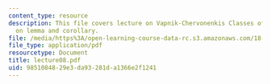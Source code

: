 ```yaml
---
content_type: resource
description: This file covers lecture on Vapnik-Chervonenkis Classes of Sets based
  on lemma and corollary.
file: /media/https%3A/open-learning-course-data-rc.s3.amazonaws.com/18-465-topics-in-statistics-statistical-learning-theory-spring-2007/9851084829e3da93281da1366e2f1241_lecture08.pdf
file_type: application/pdf
resourcetype: Document
title: lecture08.pdf
uid: 98510848-29e3-da93-281d-a1366e2f1241
---
```

